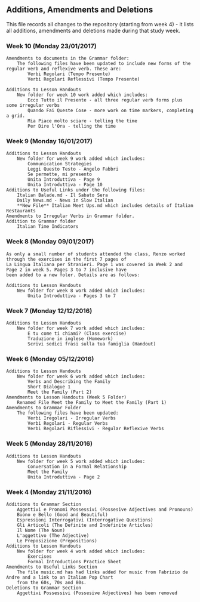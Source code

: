 ## Additions, Amendments and Deletions

This file records all changes to the repository (starting from week 4) - it lists all additions, amendments and deletions made during that study week.

### Week 10 (Monday 23/01/2017)

    Amendments to documents in the Grammar folder:
        The following files have been updated to include new forms of the regular verb and reflexive verb. These are:
            Verbi Regolari (Tempo Presente)
            Verbi Regolari Reflessivi (Tempo Presente)
            
    Additions to Lesson Handouts
        New folder for week 10 work added which includes:
            Ecco Tutto il Presente - all three regular verb forms plus some irregular verbs
            Quando Fai Queste Cose - more work on time markers, completing a grid.
            Mia Piace molto sciare - telling the time
            Per Dire l'Ora - telling the time

### Week 9 (Monday 16/01/2017)

    Additions to Lesson Handouts
        New folder for week 9 work added which includes:
            Communication Strategies
            Leggi Questo Testo - Angelo Fabbri
            Se permette, mi presento
            Unita Introduttiva - Page 9
            Unita Introduttiva - Page 10        
    Additions to Useful Links under the following files:
        Italian Balade.md - Il Sabato Sera
        Daily News.md - News in Slow Italian
        **New File** Italian Meet Ups.md which includes details of Italian Restaurants    
    Amendments to Irregular Verbs in Grammar folder.
    Addition to Grammar folder
        Italian Time Indicators
    
### Week 8 (Monday 09/01/2017)

    As only a small number of students attended the class, Renzo worked through the exercises in the first 7 pages of
    La Lingua Italiana per Stranieri. Page 1 was covered in Week 2 and Page 2 in week 5. Pages 3 to 7 inclusive have
    been added to a new foler. Details are as follows:
    
    Additions to Lesson Handouts
        New folder for week 8 work added which includes:
            Unita Introduttiva - Pages 3 to 7
    

### Week 7 (Monday 12/12/2016)

    Additions to Lesson Handouts
        New folder for week 7 work added which includes:
            E tu come ti chiami? (Class exercise)
            Traduzione in inglese (Homework)
            Scrivi sedici frasi sulla tua famiglia (Handout)
            
### Week 6 (Monday 05/12/2016)

    Additions to Lesson Handouts
        New folder for week 6 work added which includes:
            Verbs and Describing the Family
            Short Dialogue 1
            Meet the Family (Part 2)        
    Amendments to Lesson Handouts (Week 5 Folder)
        Renamed File Meet the Family to Meet the Family (Part 1)    
    Amendments to Grammar Folder   
        The following files have been updated:
            Verbi Iregolari - Irregular Verbs
            Verbi Regolari - Regular Verbs
            Verbi Regolari Riflessivi - Regular Reflexive Verbs

### Week 5 (Monday 28/11/2016)

    Additions to Lesson Handouts
        New folder for week 5 work added which includes:
            Conversation in a Formal Relationship
            Meet the Family
            Unita Introduttiva - Page 2

### Week 4 (Monday 21/11/2016)

    Additions to Grammar Section
        Aggettivi e Pronomi Possessivi (Possesive Adjectives and Pronouns)
        Buono e Bello (Good and Beautiful)
        Espressioni Interrogativi (Interrogative Questions)
        Gli Articoli (The Definite and Indefinite Articles)
        Il Nome (The Noun)
        L'aggettivo (The Adjective)
        Le Preposizione (Prepositions)
    Additions to Lesson Handouts
        New folder for week 4 work added which includes:
            Exercises
            Formal Introductions Practice Sheet
    Amendments to Useful Links Section
        The file music.md has had links added for music from Fabrizio de Andre and a link to an Italian Pop Chart
        from the 60s, 70s and 80s.
    Deletions to Grammar Section
        Aggettivi Possessivi (Possesive Adjectives) has been removed